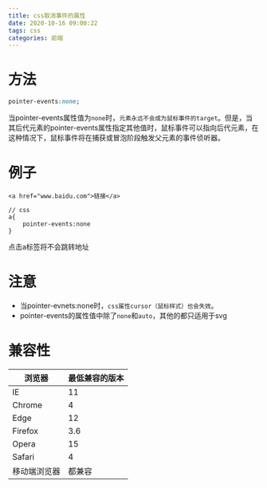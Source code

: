 ```yaml
---
title: css取消事件的属性
date: 2020-10-16 09:00:22
tags: css
categories: 前端
---
```



# 方法

```css
pointer-events:none;
```
当pointer-events属性值为`none`时，`元素永远不会成为鼠标事件的target`。但是，当其后代元素的pointer-events属性指定其他值时，鼠标事件可以指向后代元素，在这种情况下，鼠标事件将在捕获或冒泡阶段触发父元素的事件侦听器。

# 例子

```
<a href="www.baidu.com">链接</a>

// css
a{
    pointer-events:none
}
```
<!-- more -->
点击a标签将不会跳转地址

# 注意
- 当pointer-evnets:none时，`css属性cursor（鼠标样式）也会失效`。
- pointer-events的属性值中除了`none`和`auto`，其他的都只适用于svg

# 兼容性
| 浏览器 | 最低兼容的版本 |
| ---- | ---- |
| IE |  11 |
| Chrome | 4 |
| Edge | 12 |
| Firefox | 3.6 |
| Opera | 15 |
| Safari | 4 |
| 移动端浏览器 | 都兼容 |
